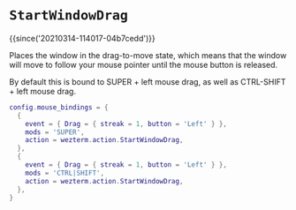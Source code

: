 # `StartWindowDrag`

{{since('20210314-114017-04b7cedd')}}

Places the window in the drag-to-move state, which means that the window will
move to follow your mouse pointer until the mouse button is released.

By default this is bound to SUPER + left mouse drag, as well as CTRL-SHIFT + left mouse drag.

```lua
config.mouse_bindings = {
  {
    event = { Drag = { streak = 1, button = 'Left' } },
    mods = 'SUPER',
    action = wezterm.action.StartWindowDrag,
  },
  {
    event = { Drag = { streak = 1, button = 'Left' } },
    mods = 'CTRL|SHIFT',
    action = wezterm.action.StartWindowDrag,
  },
}
```
